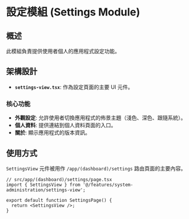 # 設定模組 (Settings Module)

## 概述

此模組負責提供使用者個人的應用程式設定功能。

## 架構設計

- **`settings-view.tsx`**: 作為設定頁面的主要 UI 元件。

### 核心功能

- **外觀設定**: 允許使用者切換應用程式的佈景主題（淺色、深色、跟隨系統）。
- **個人資料**: 提供連結到個人資料頁面的入口。
- **關於**: 顯示應用程式的版本資訊。

## 使用方式

`SettingsView` 元件被用作 `/app/(dashboard)/settings` 路由頁面的主要內容。

```tsx
// src/app/(dashboard)/settings/page.tsx
import { SettingsView } from '@/features/system-administration/settings-view';

export default function SettingsPage() {
  return <SettingsView />;
}
```
